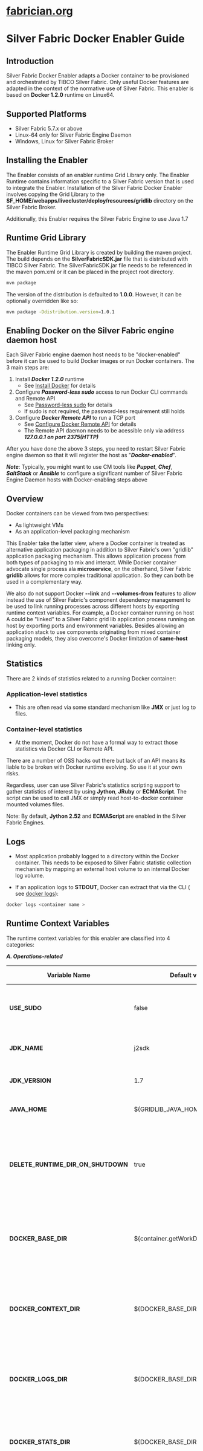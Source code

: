 [fabrician.org](http://fabrician.org/)
==========================================================================
Silver Fabric Docker Enabler Guide
==========================================================================

Introduction
--------------------------------------
Silver Fabric Docker Enabler adapts a Docker container to be provisioned and orchestrated by TIBCO Silver Fabric. Only useful Docker features are adapted in the context of the normative use of Silver Fabric.
This enabler is based on **Docker 1.2.0** runtime on Linux64.

Supported Platforms
--------------------------------------
* Silver Fabric 5.7.x or above
* Linux-64 only for Silver Fabric Engine Daemon
* Windows, Linux  for Silver Fabric Broker

Installing the Enabler
--------------------------------------
The Enabler consists of an enabler runtime Grid Library only.
The Enabler Runtime contains information specific to a Silver Fabric version that is used to integrate the Enabler.
Installation of the Silver Fabric Docker Enabler involves copying the Grid 
Library to the **SF_HOME/webapps/livecluster/deploy/resources/gridlib** directory on the Silver Fabric Broker. 

Additionally, this Enabler requires the Silver Fabric Engine to use Java 1.7

Runtime Grid Library
--------------------------------------
The Enabler Runtime Grid Library is created by building the maven project. The build depends on the **SilverFabricSDK.jar** file that is distributed with TIBCO Silver Fabric. 
The SilverFabricSDK.jar file needs to be referenced in the maven pom.xml or it can be placed in the project root directory.

```bash
mvn package
```
The version of the distribution is defaulted to **1.0.0**.  However, it can be optionally overridden like so:
```bash
mvn package -Ddistribution.version=1.0.1
```

Enabling Docker on the Silver Fabric engine daemon host
-------------------------------------------------
Each Silver Fabric engine daemon host needs to be "docker-enabled" before it can be used to build Docker images or run Docker containers. The 3 main steps are:

1. Install ***Docker 1.2.0*** runtime 
    * See [Install Docker] for details
2. Configure ***Password-less sudo*** access to run Docker CLI commands and Remote API
    * See [Password-less sudo] for details
    * If sudo is not required, the password-less requirement still holds
3. Configure ***Docker Remote API*** to run a TCP port
    * See [Configure Docker Remote API] for details
    * The Remote API daemon needs to be acessible only via address ***127.0.0.1 on port 2375(HTTP)***
   
After you have done the above 3 steps, you need to restart Silver Fabric engine daemon so that it will register the host as "***Docker-enabled***".

***Note***: Typically, you might want to use CM tools like ***Puppet***, ***Chef***, ***SaltStack*** or ***Ansible***
to configure a significant number of Silver Fabric  Engine Daemon hosts with Docker-enabling steps above

Overview
--------------------------------------
Docker containers can be viewed from two perspectives:

* As lightweight VMs
* As an application-level packaging mechanism

This Enabler take the latter view, where a Docker container is treated as alternative application packaging in addition to Silver Fabric's own "gridlib" application packaging mechanism.
This allows application process from both types of packaging to mix and interact.
While Docker container advocate single process ala **microservice**, on the otherhand, Silver Fabric **gridlib** allows for more complex traditional application. 
So they can both be used in a complementary way.

We also do not support Docker **--link** and **--volumes-from** features to allow instead the use of Silver Fabric's component dependency management to be used to link running processes across different hosts by exporting runtime context variables. For example, a Docker container running on host A could be "linked" to a Silver Fabric grid lib application process running on host by exporting ports and environment variables. Besides allowing an application stack to use components originating from mixed container packaging models, they also overcome's Docker limitation of **same-host** linking only.

Statistics
--------------------------------------
There are 2 kinds of statistics related to a running Docker container:
### Application-level statistics
* This are often read via some standard mechanism like **JMX** or just log to files.

### Container-level statistics
* At the moment, Docker do not have a formal way to extract those statistics via Docker CLI or Remote API.

There are a number of OSS hacks out there but lack of an API means its liable to be broken with Docker runtime evolving. So use it at your own risks.

Regardless, user can use Silver Fabric's statistics scripting support to gather statistics of interest by using **Jython**, **JRuby** or **ECMAScript**.
The script can be used to call JMX or simply read host-to-docker container mounted volumes files.

Note: By default, **Jython 2.52** and **ECMAScript** are enabled in the Silver Fabric Engines.


Logs
-----
* Most application probably logged to a directory within the Docker container. This needs to be exposed to Silver Fabric statistic collection mechanism by mapping an external  host volume to an internal Docker log volume.

* If an application logs to **STDOUT**, Docker can extract that via the CLI ( see [docker logs]):
```sh
docker logs <container name >
```

Runtime Context Variables
--------------------------------------
The runtime context variables for this enabler are classified into 4 categories:

***A. Operations-related***

Variable Name|Default value|Type|Description|Export|Auto Increment
---|---|---|---|---|---
**USE_SUDO**|false|Environment|Run Docker with sudo. The sudo must not prompt for password!|false|None
**JDK_NAME**|j2sdk|String|The name of the required JDK|false|None
**JDK_VERSION**|1.7|String|The version of the required JDK|false|None
**JAVA_HOME**|${GRIDLIB_JAVA_HOME}|Environment|The Java home directory|false|None
**DELETE_RUNTIME_DIR_ON_SHUTDOWN**|true|Environment|Whether to delete the Docker runtime directory on shutdown. This includes removing the Docker container.|false|None
**DOCKER_BASE_DIR**|${container.getWorkDir()}/docker|Environment|Base parent dir containing Dockerfile build context dir, logs dir and stats dir|false|None
**DOCKER_CONTEXT_DIR**|${DOCKER_BASE_DIR}/docker_context|Environment|Dir containing the Dockerfile and associated dirs and files to be used in image build.|false|None
**DOCKER_LOGS_DIR**|${DOCKER_BASE_DIR}/docker_logs|Environment|Host dir mounted for dumping any logs data from within Docker containers|false|None
**DOCKER_STATS_DIR**|${DOCKER_BASE_DIR}/docker_stats|Environment|Host dir mounted for dumping any stats data from within Docker containers|false|None
**DOCKER_ENVS_DIR**|${DOCKER_BASE_DIR}/docker_envs|Environment|Host dir where environment properties files for container are located|false|None
**DOCKER_EXECS_DIR**|${DOCKER_BASE_DIR}/docker_exec|Environment|Host dir where Docker container post-activation helper process-injection commands are located. (Valid for Docker >=1.3.0 only)|false|None
**HTTP_PORT**|9090|Environment|HTTP listen port|false|Numeric
**HTTPS_PORT**|9443|Environment|HTTPS listen port|false|Numeric

***B. Dockerfile build-related***

Variable Name|Default value|Type|Description|Export|Auto Increment
---|---|---|---|---|---
**DOCKER_IMAGE_NAME**|joe/app|Environment|Docker image name to generate or use for container creation. ex. 'joe/archiva:211'|false|None
**BUILD_ALWAYS**|false|String|Always attempt a Dockerfile build first before running a container.|false|None
**REUSE_IMAGE**|true|String|Skip build and reuse image if it already exist.|false|None
**BUILD_VERBOSE**|true|String|Emit verbose build steps when building image.|false|None
**USE_CACHE**|true|String|Use existing build cache to speed up build|false|None
**REMOVE_SUCCESS**|true|String|Only remove any build intermediate containers if final build is successful.|false|None
**REMOVE_ALWAYS**|false|String|Always remove any build intermediate containers, even if final build failed.|false|None
**BUILD_TIMEOUT**|200|String|Max number of secs before build is terminated and failed.|false|None

***C. Docker container-related***

Variable Name|Default value|Type|Description|Export|Auto Increment
---|---|---|---|---|---
**DOCKER_CONTAINER_NAME**||String|Base name of the container, with instances of container having same base name prefixed by engine instance id. Ex. 'my_container1','my_container2',etc. Leave this blank if you want unique name auto-generated.|false|Append
**REUSE_CONTAINER**|false|String|Reuse existing same named container instead of creating a new one|false|None
**PRIVILEDGED_MODE**|false|String|Set the container to run in privileged mode|false|None
**CMD_OVERRIDE**||Environment|Command executable (and any of its arguments) to run in a container that result in a foreground process. Note: If the image also specifies an 'ENTRYPOINT' then this get appended as arguments to the ENTRYPOINT.|false|None
**ENTRY_POINT_OVERRIDE**||String|Overrides default executable(usually '/bin/bash') to run when container starts up. Use this in conjunction with 'CMD_OVERRIDE'|false|None
**USER_OVERRIDE**||String|Overrides default user('root', uid=0) within a container when it starts up. Use Username or UID|false|None
**WORKDIR_OVERRIDE**||String|Overrides default working dir inside Docker container|false|None
**!ENV_FILE_Default**|${DOCKER_ENVS_DIR}/envs.properties|String|An properties file containing environment variables to be injected into container. This may override some or all 'ENV' already set in the image|false|None
**MEMORY_LIMIT**|256m|String|Upper limit to container RAM memory in the format NNNx where NNN is an integer and x is the unit(b,k,m, or g). ex. 256m|false|None
**MAX_STOP_TIME_BEFORE_KILL**|30|Environment|Maxiumum secs to wait before a force stop is used to shutdown a Docker container|false|None
**CID_FILE**|${DOCKER_BASE_DIR}/${DOCKER_CONTAINER_NAME}.cid|Environment|A file that is created when a Docker container is created and run.|false|None
**BIND_ON_ALL_LOCAL_ADDRESSES**|false|Environment|Specify if all network interfaces should be bounded for all public port access|false|None
**LISTEN_ADDRESS_NET_MASK**||Environment|A comma delimited list of net masks in CIDR notation. The first IP address found that matches one of the net masks is used as the listen address. Note that BIND_ON_ALL_LOCAL_ADDRESSES overrides this setting.|false|None

***D. Docker container post-activation auxiliary processes injections

Variable Name|Default value|Type|Description|Export|Auto Increment
---|---|---|---|---|---
**EXEC_CMD_ENABLED**|false|String|Run a sequence of commands for Docker container post-activation helper process-injections. (Valid for Docker >=1.3.0 only)|false|None
**EXEC_CMD_FILE**|${DOCKER_EXECS_DIR}/post_activation.cmds|String|A file containing a sequence of commands for Docker container post-activation helper process-injections. (Valid for Docker >=1.3.0 only)|false|None
**EXEC_CMD_DELAY**|1|String|Delay in seconds in-between injecting a sequence of processes specified in 'EXEC_CMD_FILE'. (Valid for Docker >=1.3.0 only)|false|None


Configuring Silver Fabric Engine Resource Preference
-----------------------------------------------------

Since not all Silver Fabric daemon engine hosts(physical or virtual) are Docker-enabled, a [Resource Preference rule] needs to be set when configuring a Silver Fabric component from this enabler using **Docker Enabled** engine property.
This allows Silver Fabric Broker to deploy component to the right engine hosts that are Docker-enabled; otherwise the component deployment will fail.

In addition, you can also use the **Docker VersionInfo** engine property to run on certain Docker version only.


Special runtime context variable name directives
------------------------------------------------

Runtime context variables names that are prefixed with [Special directives] allow them to be treated differently.

Prefix directive|Purpose|Variable name syntax|Variable value
---|---|---|---
**!PORT_MAP_** | Map an external host port to an internally exposed Docker container port|!PORT_MAP_xxxx|\<external port\>:\<internal port\>
**!VOL_MAP_**| Mount an external host volume to an internal Docker container volume|!VOL_MAP_xxxx|\<external volume path\>:\<internal volume path\>:[rw,ro]
**!ENV_VAR_**| Inject an environment variable into the Docker container|!ENV_VAR_xxxx|key=value, key=, key
**!ENV_FILE_**| Inject a list of environment variables specified as `key=value` pairs from a file into the Docker container|!ENV_FILE_xxxx|\<path to a file\>

Silver Fabric Engine activation info from Docker container
----------------------------------------------------------
[Container-related metadata] info are collected as activation info by the engine that proxy the lifecycle of the associated Docker it manages. They are prefixed by **docker_**.

How Tos
-------
 ***(1) How do I map a public host port(ex.9090) to an internal Docker container port(ex.8080)?***
```

  First, create an auto-increment "Numeric" runtime context variable of type "String" for host port like  so:

  "MY_PORT=9090"
  
  Next, create a port mapping runtime context variable with name prefixed by "!PORT_MAP_" like so:

  "!PORT_MAP_my_http=${MY_PORT}:8080"
  
  Note: The internal port 8080 will be publically exposed as port 9090,9091, 9092,...depending on the engine     instances the Docker container is managed from.
```

 ***(2) How do I mount a host directory(ex. "/logs") to an internal Docker container directory(ex. "/my_logs")?***

```
  
  First, make sure the host directory is created first.
  Next, create a runtime context variable of type "String" with name prefixed by "!VOL_MAP_" like so:
  
  "!VOL_MAP_logs=/logs:/my_logs:rw"
  where 'rw' can be replaced by 'ro'
  
```

 ***(3) How do I add one or more environmental variables to the Docker container?***

```
  There are 2 ways that you can do that:
  
  (a) Create a runtime context variable of type "String" with a name prefixed by "!ENV_VAR_"
  
  Example : "!ENV_VAR_myvar1=Hello"

  
  (b) Create a runtime context variable of type "String" with a name prefixed by "!ENV_FILE_"
  
  Example: "!ENV_FILE_env1=/env_config/env1.properties" where "env1.properties" holds each line of environment variable in key-value pair format.
  
  Note: There is a already a preconfigured "!ENV_FILE_default" environment files that you can used. Use this
  unless there is a need to add another environment file
  

```

  ***(4) How do I build and run a Docker file?***

```
  Upload your Dockerfile as a content file using relative content   "docker/docker_context" directory as the     target directory for the Dockerfile.
  Then set runtime context variable "BUILD_ALWAYS=true" and "DOCKER_IMAGE_NAME=<namespace>/<app name>:[tag]"
  
  Example: "DOCKER_IMAGE_NAME=bbrets/tomcat:6.0.36"

```



[Install Docker]:https://docs.docker.com/installation/
[Password-less sudo]:https://docs.docker.com/installation/ubuntulinux/#giving-non-root-access
[Configure Docker Remote API]:http://www.virtuallyghetto.com/2014/07/quick-tip-how-to-enable-docker-remote-api.html
[docker logs]:https://docs.docker.com/reference/commandline/cli/#logs
[Resource Preference rule]:https://raw.githubusercontent.com/fabrician/docker-enabler/master/src/main/resources/images/docker_resource_preference.gif?token=3927123__eyJzY29wZSI6IlJhd0Jsb2I6ZmFicmljaWFuL2RvY2tlci1lbmFibGVyL21hc3Rlci9zcmMvbWFpbi9yZXNvdXJjZXMvaW1hZ2VzL2RvY2tlcl9yZXNvdXJjZV9wcmVmZXJlbmNlLmdpZiIsImV4cGlyZXMiOjE0MTQwOTcyNzZ9--64b834ab47f3c8ad295791d3d0e21d307aebec15

[Special directives]:https://raw.githubusercontent.com/fabrician/docker-enabler/master/src/main/resources/images/docker_runtime_context_vars.gif?token=3927123__eyJzY29wZSI6IlJhd0Jsb2I6ZmFicmljaWFuL2RvY2tlci1lbmFibGVyL21hc3Rlci9zcmMvbWFpbi9yZXNvdXJjZXMvaW1hZ2VzL2RvY2tlcl9ydW50aW1lX2NvbnRleHRfdmFycy5naWYiLCJleHBpcmVzIjoxNDE0MTAxMTE3fQ%3D%3D--ceccc95a0b64f88fc0c0e34039d4a6222d2061c2

[Container-related metadata]:https://raw.githubusercontent.com/fabrician/docker-enabler/master/src/main/resources/images/docker_enabler_activationInfo.gif?token=3927123__eyJzY29wZSI6IlJhd0Jsb2I6ZmFicmljaWFuL2RvY2tlci1lbmFibGVyL21hc3Rlci9zcmMvbWFpbi9yZXNvdXJjZXMvaW1hZ2VzL2RvY2tlcl9lbmFibGVyX2FjdGl2YXRpb25JbmZvLmdpZiIsImV4cGlyZXMiOjE0MTQxMTA1MTF9--39c9c921946525e0751d98494508b4e9dda263c4

